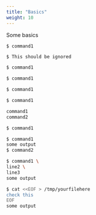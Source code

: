 ```yaml
---
title: "Basics"
weight: 10
---
```


Some basics

```bash
$ command1
```

```
$ This should be ignored
```

```bash timeout=10
$ command1
```

```bash expectError=true
$ command1
```

```bash test=false
$ command1
```

```bash hook=example
$ command1
```

```bash raw=true
command1
command2
```

```bash wait=30
$ command1
```

```bash
$ command1
some output
$ command2
```

```bash
$ command1 \
line2 \
line3
some output
```

```bash
$ cat <<EOF > /tmp/yourfilehere
check this
EOF
some output
```
